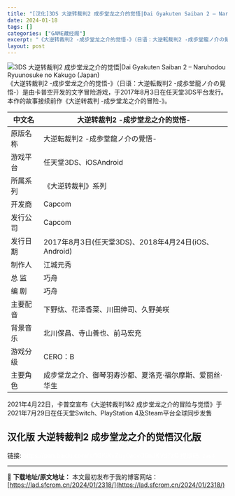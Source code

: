 ```yaml
---
title: "[汉化]3DS 大逆转裁判2 成步堂龙之介的觉悟|Dai Gyakuten Saiban 2 – Naruhodou Ryuunosuke no Kakugo (Japan) 免费下载"
date: 2024-01-18
tags: []
categories: ["GAME藏经阁"]
excerpt: "《大逆转裁判2 -成步堂龙之介的觉悟-》（日语：大逆転裁判2 -成歩堂龍ノ介の覺悟-）是由卡普空开发的文字冒险游戏，于2017年8月3日在任天堂3DS平台发行。本作的故事接续前作《大逆转裁判 -成步堂龙之介的冒险-》。 中文名 大逆转裁判2 -成步堂龙之介的觉悟- 原版名称 大逆転裁判2 -成歩堂龍&hellip;"
layout: post
---
```


<div></div>
<img style="display: block; margin-left: auto; margin-right: auto;" title="大逆转裁判2 成步堂龙之介的觉悟" src="https://lad.sfcrom.cn/wp-content/uploads/2024/01/20240117_65a7ed7fab059.jpg" alt="3DS 大逆转裁判2 成步堂龙之介的觉悟|Dai Gyakuten Saiban 2 – Naruhodou Ryuunosuke no Kakugo (Japan)" />
《大逆转裁判2 -成步堂龙之介的觉悟-》（日语：大逆転裁判2 -成歩堂龍ノ介の覺悟-）是由卡普空开发的文字冒险游戏，于2017年8月3日在任天堂3DS平台发行。本作的故事接续前作《大逆转裁判 -成步堂龙之介的冒险-》。
<table>
<thead>
<tr>
<th>中文名</th>
<th>大逆转裁判2 -成步堂龙之介的觉悟-</th>
</tr>
</thead>
<tbody>
<tr>
<td>原版名称</td>
<td>大逆転裁判2 -成歩堂龍ノ介の覺悟-</td>
</tr>
<tr>
<td>游戏平台</td>
<td>任天堂3DS、iOSAndroid</td>
</tr>
<tr>
<td>所属系列</td>
<td>《大逆转裁判》系列</td>
</tr>
<tr>
<td>开发商</td>
<td>Capcom</td>
</tr>
<tr>
<td>发行公司</td>
<td>Capcom</td>
</tr>
<tr>
<td>发行日期</td>
<td>2017年8月3日(任天堂3DS)、2018年4月24日(iOS、Android)</td>
</tr>
<tr>
<td>制作人</td>
<td>江城元秀</td>
</tr>
<tr>
<td>总 监</td>
<td>巧舟</td>
</tr>
<tr>
<td>编 剧</td>
<td>巧舟</td>
</tr>
<tr>
<td>主要配音</td>
<td>下野纮、花泽香菜、川田绅司、久野美咲</td>
</tr>
<tr>
<td>背景音乐</td>
<td>北川保昌、寺山善也、前马宏充</td>
</tr>
<tr>
<td>游戏分级</td>
<td>CERO：B</td>
</tr>
<tr>
<td>主要角色</td>
<td>成步堂龙之介、御琴羽寿沙都、夏洛克·福尔摩斯、爱丽丝·华生</td>
</tr>
</tbody>
</table>
2021年4月22日，卡普空宣布《大逆转裁判1&amp;2 成步堂龙之介的冒险与觉悟》于2021年7月29日在任天堂Switch、PlayStation 4及Steam平台全球同步发售

<a name="ci_title0"></a>
<h2>汉化版 大逆转裁判2 成步堂龙之介的觉悟汉化版</h2>
链接: <span style="color: #ffffff;">https://pan.baidu.com/s/1GKiXvZuy0acvQ6nJKVd7zQ 提取码: <code>2ae8</code></span>

---
📖 **下载地址/原文地址：** 本文最初发布于我的博客网站：[https://lad.sfcrom.cn/2024/01/2318/](https://lad.sfcrom.cn/2024/01/2318/)
